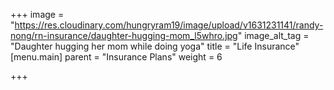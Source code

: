 +++
image = "https://res.cloudinary.com/hungryram19/image/upload/v1631231141/randy-nong/rn-insurance/daughter-hugging-mom_l5whro.jpg"
image_alt_tag = "Daughter hugging her mom while doing yoga"
title = "Life Insurance"
[menu.main]
parent = "Insurance Plans"
weight = 6

+++
